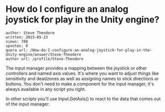 # How do I configure an analog joystick for play in the Unity engine?

	author: Steve Theodore
	written: 2015-05-23
	views: 780
	upvotes: 0
	quora url: /How-do-I-configure-an-analog-joystick-for-play-in-the-Unity-engine/answer/Steve-Theodore
	author url: /profile/Steve-Theodore


The input manager provides a mapping between the joystick or other controllers and named axis values. It's where you want to adjust things like sensitivity and deadzones as well as assigning names to stick directions or buttons. You don't need to make a component for the input manager, it's always available in any script you right.

In other scripts you'll use Input.GetAxis() to react to the data that comes out of the input manager:

